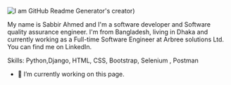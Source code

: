 ![I am GitHub Readme Generator's creator](https://arturssmirnovs.github.io/github-profile-readme-generator/images/banner.png))

My name is Sabbir Ahmed and I'm a software developer and Software quality assurance engineer. I'm from Bangladesh, living in Dhaka and currently working as a Full-time Software Engineer at Arbree solutions Ltd. You can find me on LinkedIn.

Skills: Python,Django, HTML, CSS, Bootstrap, Selenium , Postman

- 🔭 I’m currently working on this page. 




